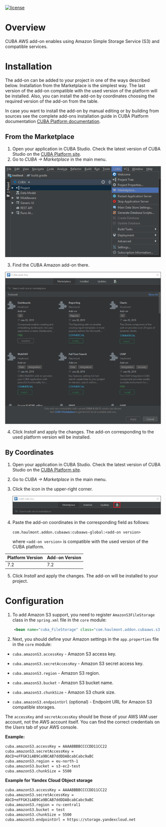 [![license](https://img.shields.io/badge/license-Apache%20License%202.0-blue.svg?style=flat)](http://www.apache.org/licenses/LICENSE-2.0)


# Overview

CUBA AWS add-on enables using Amazon Simple Storage Service (S3) and compatible services.

# Installation

The add-on can be added to your project in one of the ways described below. Installation from the Marketplace is the simplest way. The last version of the add-on compatible with the used version of the platform will be installed. Also, you can install the add-on by coordinates choosing the required version of the add-on from the table.

In case you want to install the add-on by manual editing or by building from sources see the complete add-ons installation guide in CUBA Platform documentation [CUBA Platform documentation](https://doc.cuba-platform.com/manual-latest/manual.html#app_components_usage).

## From the Marketplace

1. Open your application in CUBA Studio. Check the latest version of CUBA Studio on the  [CUBA Platform site](https://www.cuba-platform.com/download/previous-studio/).
2. Go to *CUBA -> Marketplace* in the main menu.

  ![marketplace](img/marketplace.png)

3. Find the CUBA Amazon add-on there.

  ![addons](img/addons.png)

4. Click *Install* and apply the changes.
The add-on corresponding to the used platform version will be installed.

## By Coordinates

1. Open your application in CUBA Studio. Check the latest version of CUBA Studio on the [CUBA Platform site](https://www.cuba-platform.com/download/previous-studio/).

2. Go to *CUBA -> Marketplace* in the main menu.

3. Click the icon in the upper-right corner.

    ![by-coordinates](img/by-coordinates.png)

4. Paste the add-on coordinates in the corresponding field as follows:

   `com.haulmont.addon.cubaaws:cubaaws-global:<add-on version>`

   where `<add-on version>` is compatible with the used version of the CUBA platform.

  | Platform Version | Add-on Version |
|------------------|----------------|
| 7.2            | 7.2         |

5. Click *Install* and apply the changes. The add-on will be installed to your project.

# Configuration

 1. To add Amazon S3 support, you need to register `AmazonS3FileStorage` class in the `spring.xml` file in the `core` module:

 ```xml
     <bean name="cuba_FileStorage" class="com.haulmont.addon.cubaaws.s3.AmazonS3FileStorage"/>
 ```

 2. Next, you should define your Amazon settings in the `app.properties` file in the `core` module:

 * `cuba.amazonS3.accessKey` - Amazon S3 access key.

 * `cuba.amazonS3.secretAccessKey` - Amazon S3 secret access key.

 * `cuba.amazonS3.region` - Amazon S3 region.

 * `cuba.amazonS3.bucket` - Amazon S3 bucket name.

 * `cuba.amazonS3.chunkSize` - Amazon S3 chunk size.
 
 * `cuba.amazonS3.endpointUrl` (optional) - Endpoint URL for Amazon S3 compatible storages.

 The `accessKey` and `secretAccessKey` should be those of your AWS IAM user account, not the AWS account itself. You can find the correct credentials on the *Users* tab of your AWS console.

 **Example:**
 ```properties
 cuba.amazonS3.accessKey = AAAABBBBCCCCDD11CC22
 cuba.amazonS3.secretAccessKey = AbCD+eFFGK3iAB9Ca9BCAB7ddDDABcabCabc9aBC
 cuba.amazonS3.region = eu-north-1
 cuba.amazonS3.bucket = s3-ec2-test
 cuba.amazonS3.chunkSize = 5500
 ```

 **Example for Yandex Cloud Object storage**
 ```properties
 cuba.amazonS3.accessKey = AAAABBBBCCCCDD11CC22
 cuba.amazonS3.secretAccessKey = AbCD+eFFGK3iAB9Ca9BCAB7ddDDABcabCabc9aBC
 cuba.amazonS3.region = ru-central1
 cuba.amazonS3.bucket = test
 cuba.amazonS3.chunkSize = 5500
 cuba.amazonS3.endpointUrl = https://storage.yandexcloud.net
```

